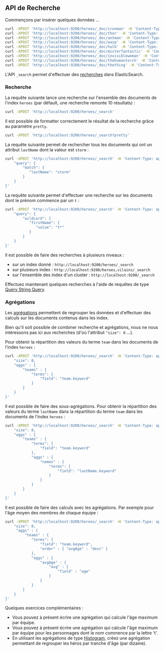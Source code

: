 ## API de Recherche

Commençons par insérer quelques données ...

```bash
curl -XPOST 'http://localhost:9200/heroes/_doc/ironman' -H 'Content-Type: application/json' -d '{"firstName":"Tony","lastName":"Stark","aka":"Iron Man","team":"Avengers","age":45}'
curl -XPOST 'http://localhost:9200/heroes/_doc/thor' -H 'Content-Type: application/json' -d '{"firstName":"Thor","lastName":"Odinson","aka":"Thor","team":"Avengers","age":27}'
curl -XPOST 'http://localhost:9200/heroes/_doc/antman' -H 'Content-Type: application/json' -d '{"firstName":"Hank","lastName":"Pym","aka":"Ant-Man","team":"Avengers","age":41}'
curl -XPOST 'http://localhost:9200/heroes/_doc/wasp' -H 'Content-Type: application/json' -d '{"firstName":"Janet","lastName":"van Dyne","aka":"Wasp","team":"Avengers","age":32}'
curl -XPOST 'http://localhost:9200/heroes/_doc/hulk' -H 'Content-Type: application/json' -d '{"firstName":"Bruce","lastName":"Banner","aka":"Hulk","team":"Avengers","age":41}'
curl -XPOST 'http://localhost:9200/heroes/_doc/misterfantastic' -H 'Content-Type: application/json' -d '{"firstName":"Reed","lastName":"Richards","aka":"Mister Fantastic","team":"FantasticFour","age":47}'
curl -XPOST 'http://localhost:9200/heroes/_doc/invisiblewoman' -H 'Content-Type: application/json' -d '{"firstName":"Susan","lastName":"Storm","aka":"Invisible Woman","team":"FantasticFour","age":29}'
curl -XPOST 'http://localhost:9200/heroes/_doc/thehumantorch' -H 'Content-Type: application/json' -d '{"firstName":"Johnny","lastName":"Storm","aka":"The Human Torch","team":"FantasticFour","age":25}'
curl -XPOST 'http://localhost:9200/heroes/_doc/thething' -H 'Content-Type: application/json' -d '{"firstName":"Ben","lastName":"Grimm","aka":"The Thing","team":"FantasticFour","age":42}'
```

L'API `_search` permet d'effectuer des [recherches](https://www.elastic.co/guide/en/elasticsearch/reference/current/search.html) dans ElasticSearch.

### Recherche

La requête suivante lance une recherche sur l'ensemble des documents de l'index `heroes` (par défault, une recherche remonte 10 résultats) :

```bash
curl -XPOST 'http://localhost:9200/heroes/_search'
```

Il est possible de formatter correctement le résultat de la recherche grâce au paramètre `pretty`.

```bash
curl -XPOST 'http://localhost:9200/heroes/_search?pretty'
```

La requête suivante permet de rechercher tous les documents qui ont un attribut `lastName` dont la valeur est `storm` :

```bash
curl -XPOST 'http://localhost:9200/heroes/_search' -H 'Content-Type: application/json' -d '{
    "query": {
        "match": {
           "lastName": "storm"
        }
    }
}'
```

La requête suivante permet d'effectuer une recherche sur les documents dont le prénom commence par un `t` :

```bash
curl -XPOST 'http://localhost:9200/heroes/_search' -H 'Content-Type: application/json' -d '{
    "query": {
        "wildcard": {
           "firstName": {
              "value": "t*"
           }
        }
    }
}'
```

Il est possible de faire des recherches à plusieurs niveaux :

* sur un index donné : `http://localhost:9200/heroes/_search`
* sur plusieurs index : `http://localhost:9200/heroes,vilains/_search`
* sur l'ensemble des index d'un cluster : `http://localhost:9200/_search`

Effectuez maintenant quelques recherches à l'aide de requêtes de type [Query String Query](https://www.elastic.co/guide/en/elasticsearch/reference/current/query-dsl-query-string-query.html).

### Agrégations

Les [agrégations](https://www.elastic.co/guide/en/elasticsearch/reference/current/search-aggregations.html) permettent de regrouper les données et d'effectuer des calculs sur les documents contenus dans les index.

Bien qu'il soit possible de combiner recherche et agrégations, nous ne nous intéressons pas ici aux recherches (d'où l'attribut `"size": 0` ...).

Pour obtenir la répartition des valeurs du terme `team` dans les documents de l'index `heroes` :

```bash
curl -XPOST 'http://localhost:9200/heroes/_search' -H 'Content-Type: application/json' -d '{
    "size": 0,
    "aggs" : {
        "teams" : {
            "terms": {
                "field": "team.keyword"
            }
        }
    }
}'
```

Il est possible de faire des sous-agrégations. Pour obtenir la répartition des valeurs du terme `lastName` dans la répartition du terme `team` dans les documents de l'index `heroes` :

```bash
curl -XPOST 'http://localhost:9200/heroes/_search' -H 'Content-Type: application/json' -d '{
    "size": 0,
    "aggs" : {
        "teams" : {
            "terms": {
                "field": "team.keyword"
            },
            "aggs" : {
                "names" : {
                    "terms": {
                        "field": "lastName.keyword"
                    }
                }
            }
        }
    }
}'
```

Il est possible de faire des calculs avec les agrégations. Par exemple pour l'âge moyen des membres de chaque équipe :

```bash
curl -XPOST 'http://localhost:9200/heroes/_search' -H 'Content-Type: application/json' -d '{
    "size": 0,
     "aggs" : {
         "teams" : {
            "terms": {
                "field": "team.keyword",
                "order" : { "avgAge" : "desc" }
            },
            "aggs" : {
                "avgAge" : {
                    "avg" : {
                        "field" : "age"
                    }
                }
            }
        }
    }
}'
```

Quelques exercices complémentaires :

* Vous pouvez à présent écrire une agrégation qui calcule l'âge maximum par équipe.
* Vous pouvez à présent écrire une agrégation qui calcule l'âge maximum par équipe pour les personnages dont le nom commence par la lettre 't'.
* En utilisant les agrégations de type [Histogram](https://www.elastic.co/guide/en/elasticsearch/reference/current/search-aggregations-bucket-histogram-aggregation.html), créez une agrégation permettant de regrouper les héros par tranche d'âge (par dizaine).
